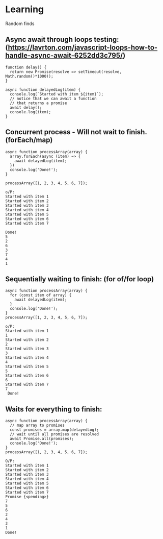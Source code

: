 # Learning
Random finds

## Async await through loops testing: (https://lavrton.com/javascript-loops-how-to-handle-async-await-6252dd3c795/)

```
function delay() {
  return new Promise(resolve => setTimeout(resolve, Math.random()*1000));
}

async function delayedLog(item) {
  console.log(`Started with item ${item}`);
  // notice that we can await a function
  // that returns a promise
  await delay();
  console.log(item);
}
```

## Concurrent process - Will not wait to finish. (forEach/map)
```
async function processArray(array) {
  array.forEach(async (item) => {
    await delayedLog(item);
  })
  console.log('Done!');
}

processArray([1, 2, 3, 4, 5, 6, 7]);
```

```
o/P:
Started with item 1
Started with item 2
Started with item 3
Started with item 4
Started with item 5
Started with item 6
Started with item 7

Done!
5
2
6
3
7
4
1
```


## Sequentially waiting to finish: (for of/for loop)

```
async function processArray(array) {
  for (const item of array) {
    await delayedLog(item);
  }
  console.log('Done!');
}
processArray([1, 2, 3, 4, 5, 6, 7]);
```
```
o/P: 
Started with item 1
1
Started with item 2
2
Started with item 3
3
Started with item 4
4
Started with item 5
5
Started with item 6
6
Started with item 7
7
 Done!
```

## Waits for everything to finish:
```
async function processArray(array) {
  // map array to promises
  const promises = array.map(delayedLog);
  // wait until all promises are resolved
  await Promise.all(promises);
  console.log('Done!');
}
processArray([1, 2, 3, 4, 5, 6, 7]);
```

```
O/P: 
Started with item 1
Started with item 2
Started with item 3
Started with item 4
Started with item 5
Started with item 6
Started with item 7
Promise {<pending>}
7
5
6
2
4
3
1
Done!
```
